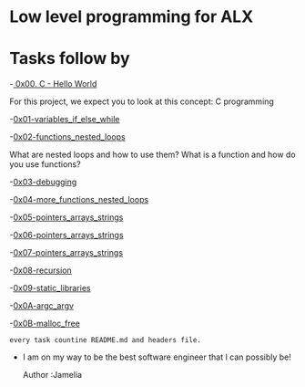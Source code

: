 # Low level programming for ALX


# Tasks follow by

-[ 0x00. C - Hello World](https://github.com/mermaidseaweav/alx-low_level_programming/tree/master/0x00-hello_world)

For this project, we expect you to look at this concept: C programming


-[0x01-variables_if_else_while](https://github.com/mermaidseaweav/alx-low_level_programming/tree/master/0x01-variables_if_else_while)


-[0x02-functions_nested_loops](https://github.com/mermaidseaweav/alx-low_level_programming/tree/master/0x02-functions_nested_loops)

What are nested loops and how to use them?
What is a function and how do you use functions?


-[0x03-debugging](https://github.com/mermaidseaweav/alx-low_level_programming/tree/master/0x03-debugging)


-[0x04-more_functions_nested_loops](https://github.com/mermaidseaweav/alx-low_level_programming/tree/master/0x04-more_functions_nested_loops)


-[0x05-pointers_arrays_strings](https://github.com/mermaidseaweav/alx-low_level_programming/tree/master/0x05-pointers_arrays_strings)


-[0x06-pointers_arrays_strings](https://github.com/mermaidseaweav/alx-low_level_programming/tree/master/0x06-pointers_arrays_strings)


-[0x07-pointers_arrays_strings](https://github.com/mermaidseaweav/alx-low_level_programming/tree/master/0x07-pointers_arrays_strings)


-[0x08-recursion](https://github.com/mermaidseaweav/alx-low_level_programming/tree/master/0x08-recursion)


-[0x09-static_libraries](https://github.com/mermaidseaweav/alx-low_level_programming/tree/master/0x09-static_libraries)


-[0x0A-argc_argv](https://github.com/mermaidseaweav/alx-low_level_programming/tree/master/0x0A-argc_argv)


-[0x0B-malloc_free](https://github.com/mermaidseaweav/alx-low_level_programming/tree/master/0x0B-malloc_free)


    every task countine README.md and headers file.
    
    
- I am on my way to be the best software engineer that I can possibly be!

   Author :Jamelia
   
